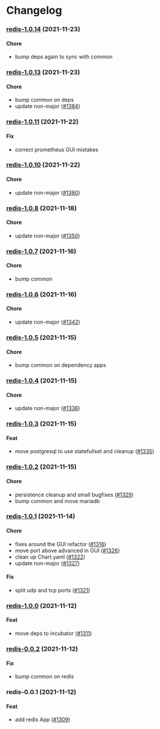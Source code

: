 # Changelog<br>


<a name="redis-1.0.14"></a>
### [redis-1.0.14](https://github.com/truecharts/apps/compare/redis-1.0.13...redis-1.0.14) (2021-11-23)

#### Chore

* bump deps again to sync with common



<a name="redis-1.0.13"></a>
### [redis-1.0.13](https://github.com/truecharts/apps/compare/redis-1.0.11...redis-1.0.13) (2021-11-23)

#### Chore

* bump common on deps
* update non-major ([#1384](https://github.com/truecharts/apps/issues/1384))



<a name="redis-1.0.11"></a>
### [redis-1.0.11](https://github.com/truecharts/apps/compare/redis-1.0.10...redis-1.0.11) (2021-11-22)

#### Fix

* correct prometheus GUI mistakes



<a name="redis-1.0.10"></a>
### [redis-1.0.10](https://github.com/truecharts/apps/compare/redis-1.0.9...redis-1.0.10) (2021-11-22)

#### Chore

* update non-major ([#1380](https://github.com/truecharts/apps/issues/1380))



<a name="redis-1.0.8"></a>
### [redis-1.0.8](https://github.com/truecharts/apps/compare/redis-1.0.7...redis-1.0.8) (2021-11-18)

#### Chore

* update non-major ([#1350](https://github.com/truecharts/apps/issues/1350))



<a name="redis-1.0.7"></a>
### [redis-1.0.7](https://github.com/truecharts/apps/compare/redis-1.0.6...redis-1.0.7) (2021-11-16)

#### Chore

* bump common



<a name="redis-1.0.6"></a>
### [redis-1.0.6](https://github.com/truecharts/apps/compare/redis-1.0.5...redis-1.0.6) (2021-11-16)

#### Chore

* update non-major ([#1342](https://github.com/truecharts/apps/issues/1342))



<a name="redis-1.0.5"></a>
### [redis-1.0.5](https://github.com/truecharts/apps/compare/redis-1.0.4...redis-1.0.5) (2021-11-15)

#### Chore

* bump common on dependency apps



<a name="redis-1.0.4"></a>
### [redis-1.0.4](https://github.com/truecharts/apps/compare/redis-1.0.3...redis-1.0.4) (2021-11-15)

#### Chore

* update non-major ([#1336](https://github.com/truecharts/apps/issues/1336))



<a name="redis-1.0.3"></a>
### [redis-1.0.3](https://github.com/truecharts/apps/compare/redis-1.0.2...redis-1.0.3) (2021-11-15)

#### Feat

* move postgresql to use statefullset and cleanup ([#1335](https://github.com/truecharts/apps/issues/1335))



<a name="redis-1.0.2"></a>
### [redis-1.0.2](https://github.com/truecharts/apps/compare/redis-1.0.1...redis-1.0.2) (2021-11-15)

#### Chore

* persistence cleanup and small bugfixes ([#1329](https://github.com/truecharts/apps/issues/1329))
* bump common and move mariadb



<a name="redis-1.0.1"></a>
### [redis-1.0.1](https://github.com/truecharts/apps/compare/redis-1.0.0...redis-1.0.1) (2021-11-14)

#### Chore

* fixes around the GUI refactor ([#1316](https://github.com/truecharts/apps/issues/1316))
* move port above advanced in GUI ([#1326](https://github.com/truecharts/apps/issues/1326))
* clean up Chart.yaml ([#1322](https://github.com/truecharts/apps/issues/1322))
* update non-major ([#1327](https://github.com/truecharts/apps/issues/1327))

#### Fix

* split udp and tcp ports ([#1321](https://github.com/truecharts/apps/issues/1321))



<a name="redis-1.0.0"></a>
### [redis-1.0.0](https://github.com/truecharts/apps/compare/redis-0.0.2...redis-1.0.0) (2021-11-12)

#### Feat

* move deps to incubator ([#1311](https://github.com/truecharts/apps/issues/1311))



<a name="redis-0.0.2"></a>
### [redis-0.0.2](https://github.com/truecharts/apps/compare/redis-0.0.1...redis-0.0.2) (2021-11-12)

#### Fix

* bump common on redis



<a name="redis-0.0.1"></a>
### redis-0.0.1 (2021-11-12)

#### Feat

* add redis App ([#1309](https://github.com/truecharts/apps/issues/1309))
